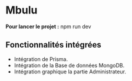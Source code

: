 # Mbulu

**Pour lancer le projet :** npm run dev

## Fonctionnalités intégrées
- Intégration de Prisma.
- Intégration de la Base de données MongoDB.
- Intégration graphique la partie Administrateur.
